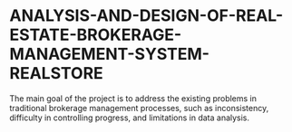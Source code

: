 # ANALYSIS-AND-DESIGN-OF-REAL-ESTATE-BROKERAGE-MANAGEMENT-SYSTEM-REALSTORE
The main goal of the project is to address the existing problems in traditional brokerage management processes, such as inconsistency, difficulty in controlling progress, and limitations in data analysis.
